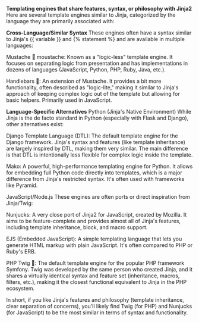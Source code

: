 **Templating engines that share features, syntax, or philosophy with Jinja2**
Here are several template engines similar to Jinja, categorized by the language they are primarily associated with:

**Cross-Language/Similar Syntax**
These engines often have a syntax similar to Jinja's {{ variable }} and {% statement %} and are available in multiple languages:

Mustache 👨‍ moustache: Known as a "logic-less" template engine. It focuses on separating logic from presentation and has implementations 
in dozens of languages (JavaScript, Python, PHP, Ruby, Java, etc.).

Handlebars 🐴: An extension of Mustache. It provides a bit more functionality, often described as "logic-lite," 
making it similar to Jinja's approach of keeping complex logic out of the template but allowing for basic helpers. Primarily used in JavaScript.

**Language-Specific Alternatives**
Python (Jinja's Native Environment)
While Jinja is the de facto standard in Python (especially with Flask and Django), other alternatives exist:

Django Template Language (DTL): The default template engine for the Django framework. Jinja's syntax and features (like template inheritance) are largely inspired by DTL, making them very similar. The main difference is that DTL is intentionally less flexible for complex logic inside the template.

Mako: A powerful, high-performance templating engine for Python. It allows for embedding full Python code directly into templates, which is a major difference from Jinja's restricted syntax. It's often used with frameworks like Pyramid.

JavaScript/Node.js
These engines are often ports or direct inspiration from Jinja/Twig:

Nunjucks: A very close port of Jinja2 for JavaScript, created by Mozilla. It aims to be feature-complete and provides almost all of Jinja's features, including template inheritance, block, and macro support.

EJS (Embedded JavaScript): A simple templating language that lets you generate HTML markup with plain JavaScript. It's often compared to PHP or Ruby's ERB.

PHP
Twig 🌳: The default template engine for the popular PHP framework Symfony. Twig was developed by the same person who created Jinja, and it shares a virtually identical syntax and feature set (inheritance, macros, filters, etc.), making it the closest functional equivalent to Jinja in the PHP ecosystem.

In short, if you like Jinja's features and philosophy (template inheritance, clear separation of concerns), you'll likely find Twig (for PHP) and Nunjucks (for JavaScript) to be the most similar in terms of syntax and functionality.
